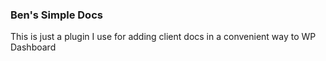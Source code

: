### Ben's Simple Docs

This is just a plugin I use for adding client docs in a convenient way to WP Dashboard